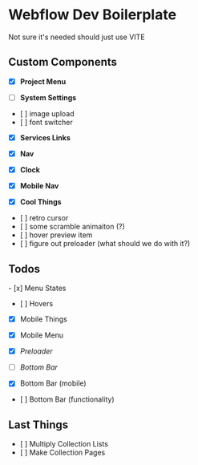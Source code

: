 # Webflow Dev Boilerplate

Not sure it's needed should just use VITE

## Custom Components

- [x] **Project Menu**

- [ ] **System Settings**
- [ ] image upload
- [ ] font switcher

- [x] **Services Links**

- [x] **Nav**

- [x] **Clock**

- [x] **Mobile Nav**

- [x] **Cool Things**
- [ ] retro cursor
- [ ] some scramble animaiton (?)
- [ ] hover preview item
- [ ] figure out preloader (what should we do with it?)

## Todos

- [x] Menu States

- [ ] Hovers

- [x] Mobile Things

- [x] Mobile Menu

- [x] _Preloader_

- [ ] _Bottom Bar_
- [x] Bottom Bar (mobile)
- [ ] Bottom Bar (functionality)

## Last Things

- [ ] Multiply Collection Lists
- [ ] Make Collection Pages
